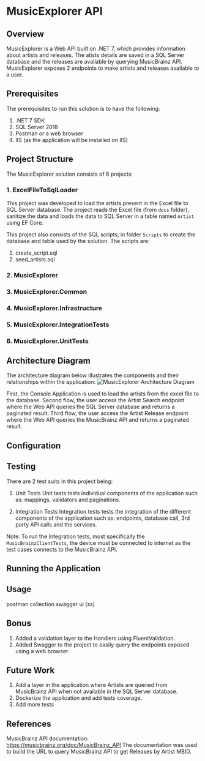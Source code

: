 # MusicExplorer API

## Overview
MusicExplorer is a Web API built on .NET 7, which provides information about artists and releases. The atists details are saved in a SQL Server database and the releases are available by querying MusicBrainz API. MusicExplorer exposes 2 endpoints to make artists and releases available to a user. 

## Prerequisites
The prerequisites to run this solution is to have the following:
1) .NET 7 SDK
2) SQL Server 2018
3) Postman or a web browser
4) IIS (as the application will be installed on IIS)

## Project Structure
The MusicExplorer solution consists of 6 projects:
### 1. ExcelFileToSqlLoader
This project was developed to load the artists present in the Excel file to SQL Server database. The project reads the Excel file (from `docs` folder), sanitize the data and loads the data to SQL Server in a table named `Artist` using EF Core.

This project also consists of the SQL scripts, in folder `Scripts` to create the database and table used by the solution. The scripts are:
1. create_script.sql
2. seed_artists.sql

### 2. MusicExplorer


### 3. MusicExplorer.Common


### 4. MusicExplorer.Infrastructure


### 5. MusicExplorer.IntegrationTests


### 6. MusicExplorer.UnitTests


## Architecture Diagram
The architecture diagram below illustrates the components and their relationships within the application:
![MusicExplorer Architecture Diagram](https://github.com/MohammadFawwaaz/ArtistMusicExplorer/assets/62407416/8c15c8ee-2c10-47d9-8c4f-127c4e8fc1dc)

First, the Console Application is used to load the artists from the excel file to the database.
Second flow, the user access the Artist Search endpoint where the Web API queries the SQL Server database and returns a paginated result.
Third flow, the user access the Artist Release endpoint where the Web API queries the MusicBrainz API and returns a paginated result.

## Configuration


## Testing
There are 2 test suits in this project being:
1. Unit Tests
Unit tests tests individual components of the application such as: mappings, validators and paginations.

2. Integration Tests
Integration tests tests the integration of the different components of the application such as: endpoints, database call, 3rd party API calls and the services.

Note: To run the Integration tests, most specifically the `MusicBrainzClientTests`, the device must be connected to internet as the test cases connects to the MusicBrainz API.

## Running the Application


## Usage
postman collection
swagger ui (ss)

## Bonus
1. Added a validation layer to the Handlers using FluentValidation.
2. Added Swagger to the project to easily query the endpoints exposed using a web browser.

## Future Work
1. Add a layer in the application where Artists are queried from MusicBrainz API when not available in the SQL Server database.
2. Dockerize the application and add tests coverage.
3. Add more tests

## References
MusicBrainz API documentation: https://musicbrainz.org/doc/MusicBrainz_API
The documentation was used to build the URL to query MusicBrainz API to get Releases by Artist MBID.
